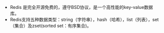 * Redis 是完全开源免费的，遵守BSD协议，是一个高性能的key-value数据库。
* Redis支持五种数据类型：string（字符串），hash（哈希），list（列表），set（集合）及zset(sorted set：有序集合)。
